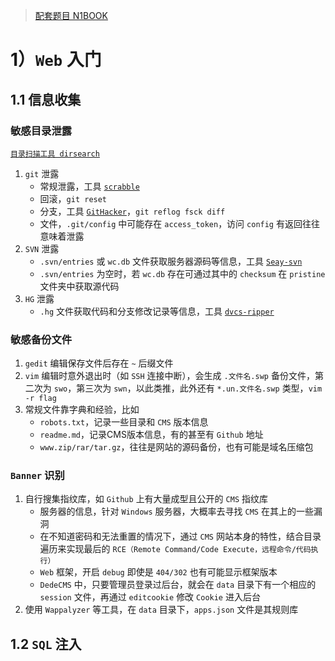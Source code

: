 > [配套题目 N1BOOK](https://book.nu1l.com)

# 1）`Web` 入门
## 1.1 信息收集
### 敏感目录泄露

[`目录扫描工具 dirsearch`](https://github.com/maurosoria/dirsearch)

1. `git` 泄露
   - 常规泄露，工具 [`scrabble`](https://github.com/denny0223/scrabble)
   - 回滚，`git reset`
   - 分支，工具 [`GitHacker`](https://github.com/WangYihang/GitHacker)，`git reflog fsck diff`
   - 文件，`.git/config` 中可能存在 `access_token`，访问 `config` 有返回往往意味着泄露
2. `SVN` 泄露
   - `.svn/entries` 或 `wc.db` 文件获取服务器源码等信息，工具 [`Seay-svn`](https://github.com/kost/dvcs-ripper) 
   - `.svn/entries` 为空时，若 `wc.db` 存在可通过其中的 `checksum` 在 `pristine` 文件夹中获取源代码
3. `HG` 泄露
   - `.hg` 文件获取代码和分支修改记录等信息，工具 [`dvcs-ripper`](https://github.com/kost/dvcs-ripper) 

### 敏感备份文件

1. `gedit` 编辑保存文件后存在 `~` 后缀文件
2. `vim` 编辑时意外退出时（如 `SSH` 连接中断），会生成 `.文件名.swp` 备份文件，第二次为 `swo`，第三次为 `swn`，以此类推，此外还有 `*.un.文件名.swp` 类型，`vim -r flag`
3. 常规文件靠字典和经验，比如
   - `robots.txt`，记录一些目录和 `CMS` 版本信息
   - `readme.md`，记录CMS版本信息，有的甚至有 `Github` 地址
   - `www.zip/rar/tar.gz`，往往是网站的源码备份，也有可能是域名压缩包

### `Banner` 识别

1. 自行搜集指纹库，如 `Github` 上有大量成型且公开的 `CMS` 指纹库
   - 服务器的信息，针对 `Windows` 服务器，大概率去寻找 `CMS` 在其上的一些漏洞
   - 在不知道密码和无法重置的情况下，通过 `CMS` 网站本身的特性，结合目录遍历来实现最后的 `RCE（Remote Command/Code Execute，远程命令/代码执行）`
   - `Web` 框架，开启 `debug` 即使是 `404/302` 也有可能显示框架版本
   - `DedeCMS` 中，只要管理员登录过后台，就会在 `data` 目录下有一个相应的 `session` 文件，再通过 `editcookie` 修改 `Cookie` 进入后台
2. 使用 `Wappalyzer` 等工具，在 `data` 目录下，`apps.json` 文件是其规则库


## 1.2 `SQL` 注入